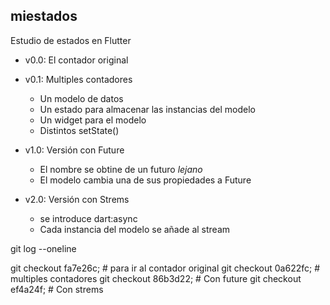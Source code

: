 ## miestados

Estudio de estados en Flutter

- v0.0: El contador original

- v0.1: Multiples contadores
  * Un modelo de datos
  * Un estado para almacenar las instancias del modelo
  * Un widget para el modelo
  * Distintos setState()

- v1.0: Versión con Future
  * El nombre se obtine de un futuro _lejano_
  * El modelo cambia una de sus propiedades a Future
  
- v2.0: Versión con Strems
  * se introduce dart:async
  * Cada instancia del modelo se añade al stream




git log --oneline

git checkout fa7e26c; # para ir al contador original
git checkout 0a622fc; # multiples contadores
git checkout 86b3d22; # Con future
git checkout ef4a24f; # Con strems
